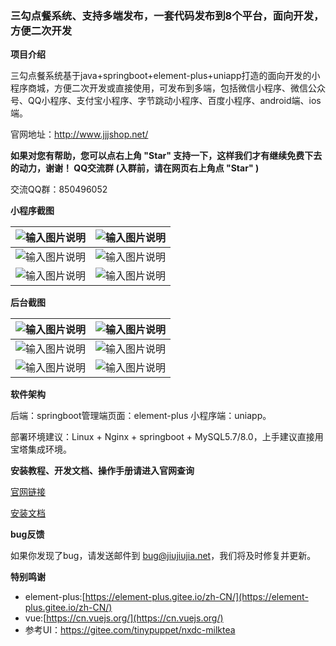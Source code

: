 ### 三勾点餐系统、支持多端发布，一套代码发布到8个平台，面向开发，方便二次开发


**项目介绍** 

三勾点餐系统基于java+springboot+element-plus+uniapp打造的面向开发的小程序商城，方便二次开发或直接使用，可发布到多端，包括微信小程序、微信公众号、QQ小程序、支付宝小程序、字节跳动小程序、百度小程序、android端、ios端。


官网地址：http://www.jjjshop.net/      


 **如果对您有帮助，您可以点右上角 "Star" 支持一下，这样我们才有继续免费下去的动力，谢谢！
QQ交流群 (入群前，请在网页右上角点 "Star" )** 

交流QQ群：850496052


 **小程序截图**

|  ![输入图片说明](https://images.gitee.com/uploads/images/2021/0925/171322_5f691e6e_1699189.jpeg "1.jpg")  |  ![输入图片说明](https://images.gitee.com/uploads/images/2021/0925/171334_b5339717_1699189.jpeg "2.jpg") |
|---|---|
| ![输入图片说明](https://images.gitee.com/uploads/images/2021/0925/171543_1ff039d8_1699189.jpeg "3.jpg")  |  ![输入图片说明](https://images.gitee.com/uploads/images/2021/0925/171555_f64ebfa9_1699189.jpeg "4.jpg") |
| ![输入图片说明](https://images.gitee.com/uploads/images/2021/0925/171622_f01c4c17_1699189.jpeg "5.jpg") | ![输入图片说明](https://images.gitee.com/uploads/images/2021/0925/171633_c82a1010_1699189.jpeg "6.jpg") |




 **后台截图** 

| ![输入图片说明](https://images.gitee.com/uploads/images/2021/0925/172538_a041a251_1699189.png "11.png") | ![输入图片说明](https://images.gitee.com/uploads/images/2021/0925/172550_62826b56_1699189.png "22.png") |
|---|---|
| ![输入图片说明](https://images.gitee.com/uploads/images/2021/0925/172649_53b7d002_1699189.png "33.png") | ![输入图片说明](https://images.gitee.com/uploads/images/2021/0925/172702_68da5d24_1699189.png "44.png") |
| ![输入图片说明](https://images.gitee.com/uploads/images/2021/0925/172720_0846dfd3_1699189.png "55.png") |  ![输入图片说明](https://images.gitee.com/uploads/images/2021/0925/172734_29a91fb5_1699189.png "66.png")  |




 **软件架构**

后端：springboot管理端页面：element-plus 小程序端：uniapp。

部署环境建议：Linux + Nginx + springboot + MySQL5.7/8.0，上手建议直接用宝塔集成环境。

 **安装教程、开发文档、操作手册请进入官网查询** 

[官网链接](http://www.jjjshop.net)

[安装文档](https://doc.jjjshop.net/chain)

 **bug反馈**

如果你发现了bug，请发送邮件到 bug@jiujiujia.net，我们将及时修复并更新。 

 **特别鸣谢** 
- element-plus:[https://element-plus.gitee.io/zh-CN/](https://element-plus.gitee.io/zh-CN/)
- vue:[https://cn.vuejs.org/](https://cn.vuejs.org/)
- 参考UI：https://gitee.com/tinypuppet/nxdc-milktea